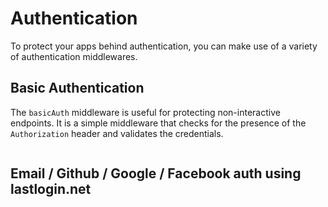 # Authentication

To protect your apps behind authentication, you can make use of a variety of authentication middlewares.

## Basic Authentication

The `basicAuth` middleware is useful for protecting non-interactive endpoints. It is a simple middleware that checks for the presence of the `Authorization` header and validates the credentials.

```ts

```

## Email / Github / Google / Facebook auth using lastlogin.net
